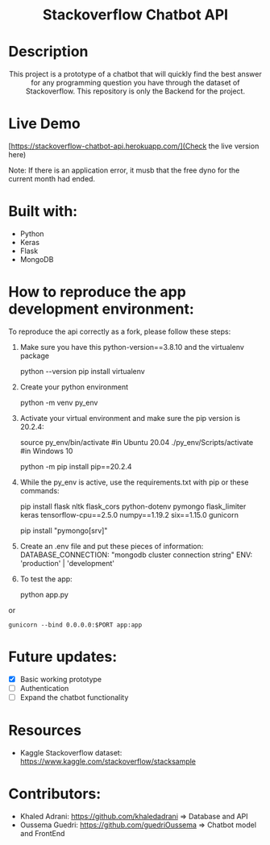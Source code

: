 <h1 align="center">Stackoverflow Chatbot API</h1>

# Description

<p align="center">This project is a prototype of a chatbot that will quickly find the best answer for any programming question you have through the dataset of Stackoverflow. This repository is only the Backend for the project.
</p>

# Live Demo

[https://stackoverflow-chatbot-api.herokuapp.com/](Check the live version here)

Note: If there is an application error, it musb that the free dyno for the current month had ended.


# Built with:

- Python
- Keras
- Flask
- MongoDB


# How to reproduce the app development environment:

To reproduce the api correctly as a fork, please follow these steps:

1. Make sure you have this python-version==3.8.10 and the virtualenv package

    python --version 
    pip install virtualenv

2. Create your python environment

    python -m venv py_env

3. Activate your virtual environment and make sure the pip version is 20.2.4:

    source py_env/bin/activate #in Ubuntu 20.04 
    ./py_env/Scripts/activate #in Windows 10

    python -m pip install pip==20.2.4

4. While the py_env is active, use the requirements.txt with pip or these commands:

    pip install flask nltk flask_cors python-dotenv pymongo  flask_limiter keras tensorflow-cpu==2.5.0 numpy==1.19.2 six==1.15.0 gunicorn

    pip install "pymongo[srv]" 

5. Create an .env file and put these pieces of information:
    DATABASE_CONNECTION: "mongodb cluster connection string"
    ENV: 'production' | 'development'

5. To test the app:

    python app.py

or 

    gunicorn --bind 0.0.0.0:$PORT app:app


# Future updates:

- [x] Basic working prototype
- [ ] Authentication 
- [ ] Expand the chatbot functionality

# Resources

* Kaggle Stackoverflow dataset: https://www.kaggle.com/stackoverflow/stacksample 

# Contributors:

- Khaled Adrani: https://github.com/khaledadrani => Database and API
- Oussema Guedri: https://github.com/guedriOussema => Chatbot model and FrontEnd


